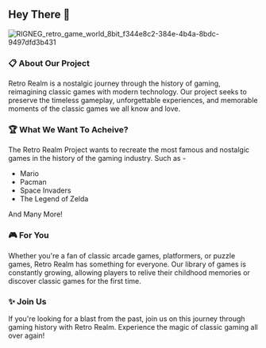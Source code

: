## Hey There 👋
![RIGNEG_retro_game_world_8bit_f344e8c2-384e-4b4a-8bdc-9497dfd3b431](https://user-images.githubusercontent.com/124601203/218387997-934ed4f9-0df2-4b26-af09-ed9f95c876ee.png)

### 📋 About Our Project
Retro Realm is a nostalgic journey through the history of gaming, reimagining classic games with modern technology. Our project seeks to preserve the timeless gameplay, unforgettable experiences, and memorable moments of the classic games we all know and love.

### 🏆 What We Want To Acheive?
The Retro Realm Project wants to recreate the most famous and nostalgic games in the history of the gaming industry. Such as -
- Mario
- Pacman
- Space Invaders
- The Legend of Zelda

And Many More!

### 🎮 For You
Whether you're a fan of classic arcade games, platformers, or puzzle games, Retro Realm has something for everyone. Our library of games is constantly growing, allowing players to relive their childhood memories or discover classic games for the first time.

### ✨ Join Us
If you're looking for a blast from the past, join us on this journey through gaming history with Retro Realm. Experience the magic of classic gaming all over again!



